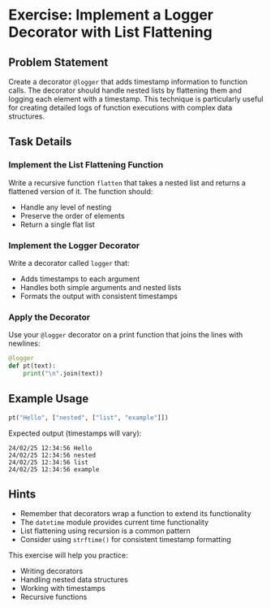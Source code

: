 # Exercise: Implement a Logger Decorator with List Flattening

## Problem Statement

Create a decorator `@logger` that adds timestamp information to function calls.
The decorator should handle nested lists by flattening them and logging each element with a timestamp.
This technique is particularly useful for creating detailed logs of function executions with complex data structures.

## Task Details

### Implement the List Flattening Function

Write a recursive function `flatten` that takes a nested list and returns a flattened version of it. The function should:

- Handle any level of nesting
- Preserve the order of elements
- Return a single flat list

### Implement the Logger Decorator

Write a decorator called `logger` that:

- Adds timestamps to each argument
- Handles both simple arguments and nested lists
- Formats the output with consistent timestamps

### Apply the Decorator

Use your `@logger` decorator on a print function that joins the lines with newlines:

```python
@logger
def pt(text):
    print("\n".join(text))
```

## Example Usage

```python
pt("Hello", ["nested", ["list", "example"]])
```

Expected output (timestamps will vary):

```
24/02/25 12:34:56 Hello
24/02/25 12:34:56 nested
24/02/25 12:34:56 list
24/02/25 12:34:56 example
```

## Hints

- Remember that decorators wrap a function to extend its functionality
- The `datetime` module provides current time functionality
- List flattening using recursion is a common pattern
- Consider using `strftime()` for consistent timestamp formatting

This exercise will help you practice:

- Writing decorators
- Handling nested data structures
- Working with timestamps
- Recursive functions
